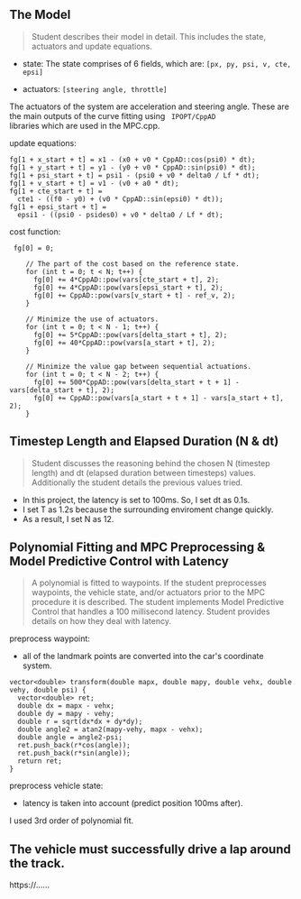 
## The Model

>Student describes their model in detail. This includes the state, actuators and update equations.

* state: The state comprises of 6 fields, which are:  `[px, py, psi, v, cte, epsi]`

* actuators: `[steering angle, throttle]`

The actuators of the system are acceleration and steering angle. These are the main outputs of the curve fitting using <code> IPOPT/CppAD </code> libraries which are used in the MPC.cpp. 

update equations:

```
fg[1 + x_start + t] = x1 - (x0 + v0 * CppAD::cos(psi0) * dt);
fg[1 + y_start + t] = y1 - (y0 + v0 * CppAD::sin(psi0) * dt);
fg[1 + psi_start + t] = psi1 - (psi0 + v0 * delta0 / Lf * dt);
fg[1 + v_start + t] = v1 - (v0 + a0 * dt);
fg[1 + cte_start + t] =
  cte1 - ((f0 - y0) + (v0 * CppAD::sin(epsi0) * dt));
fg[1 + epsi_start + t] =
  epsi1 - ((psi0 - psides0) + v0 * delta0 / Lf * dt);
```

cost function:

```
 fg[0] = 0;
    
    // The part of the cost based on the reference state.
    for (int t = 0; t < N; t++) {
      fg[0] += 4*CppAD::pow(vars[cte_start + t], 2);
      fg[0] += 4*CppAD::pow(vars[epsi_start + t], 2);
      fg[0] += CppAD::pow(vars[v_start + t] - ref_v, 2);
    }
    
    // Minimize the use of actuators.
    for (int t = 0; t < N - 1; t++) {
      fg[0] += 5*CppAD::pow(vars[delta_start + t], 2);
      fg[0] += 40*CppAD::pow(vars[a_start + t], 2);
    }
    
    // Minimize the value gap between sequential actuations.
    for (int t = 0; t < N - 2; t++) {
      fg[0] += 500*CppAD::pow(vars[delta_start + t + 1] - vars[delta_start + t], 2);
      fg[0] += CppAD::pow(vars[a_start + t + 1] - vars[a_start + t], 2);
    }
```



## Timestep Length and Elapsed Duration (N & dt)

>Student discusses the reasoning behind the chosen N (timestep length) and dt (elapsed duration between timesteps) values. Additionally the student details the previous values tried.

- In this project, the latency is set to 100ms. So, I set dt as 0.1s.
- I set T as 1.2s because the surrounding enviroment change quickly.
- As a result, I set N as 12.







## Polynomial Fitting and MPC Preprocessing & Model Predictive Control with Latency

>A polynomial is fitted to waypoints.
>If the student preprocesses waypoints, the vehicle state, and/or actuators prior to the MPC procedure it is described.
>The student implements Model Predictive Control that handles a 100 millisecond latency. Student provides details on how they deal with latency.

preprocess waypoint:

- all of the landmark points are converted into the car's coordinate system.
```
vector<double> transform(double mapx, double mapy, double vehx, double vehy, double psi) {
  vector<double> ret;
  double dx = mapx - vehx;
  double dy = mapy - vehy;
  double r = sqrt(dx*dx + dy*dy);
  double angle2 = atan2(mapy-vehy, mapx - vehx);
  double angle = angle2-psi;
  ret.push_back(r*cos(angle));
  ret.push_back(r*sin(angle));
  return ret;
}
```




preprocess vehicle state:

- latency is taken into account (predict position 100ms after). 

I used 3rd order of polynomial fit.



## The vehicle must successfully drive a lap around the track.

https://......








